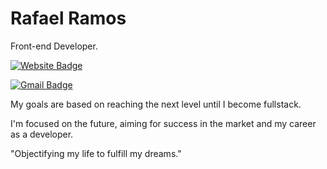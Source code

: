 # Rafael Ramos

Front-end Developer.

[![Website Badge](https://img.shields.io/badge/rafaelramos.dev-000000?style=flat-square&logo=devdotto&logoColor=white&link=https://rafaelramos.dev)](https://rafaelramos.dev)
<!--
[![Linkedin Badge](https://img.shields.io/badge/Rafael%20Ramos-000000?style=flat-square&logo=Linkedin&logoColor=white&link=https://www.linkedin.com/in/rafaelramosdev)](https://www.linkedin.com/in/rafaelramosdev)
-->
[![Gmail Badge](https://img.shields.io/badge/hi@rafaelramos.dev-000000?style=flat-square&logo=Gmail&logoColor=white&link=mailto:hi@rafaelramos.dev)](mailto:hi@rafaelramos.dev)

My goals are based on reaching the next level until I become fullstack.

I'm focused on the future, aiming for success in the market and my career as a developer.

"Objectifying my life to fulfill my dreams."


<!--
**rafaelramosdev/rafaelramosdev** is a ✨ _special_ ✨ repository because its `README.md` (this file) appears on your GitHub profile.

Here are some ideas to get you started:

- 🔭 I’m currently working on ...
- 🌱 I’m currently learning ...
- 👯 I’m looking to collaborate on ...
- 🤔 I’m looking for help with ...
- 💬 Ask me about ...
- 📫 How to reach me: ...
- 😄 Pronouns: ...
- ⚡ Fun fact: ...
-->
